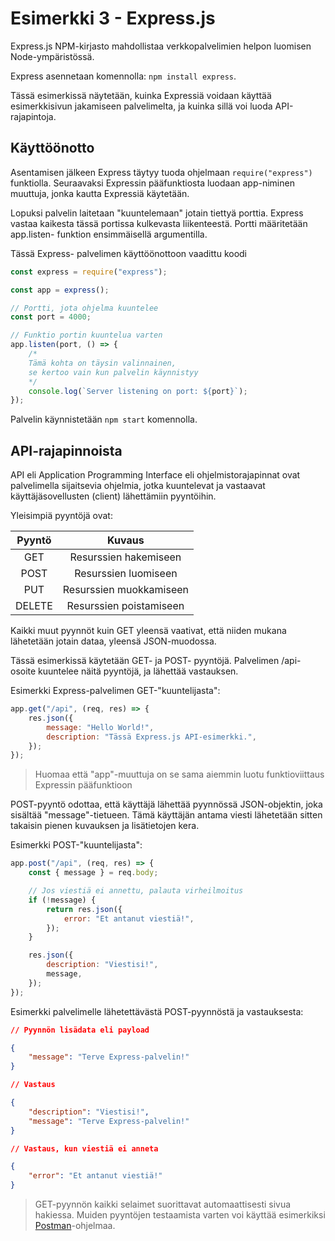 # Esimerkki 3 - Express.js

Express.js NPM-kirjasto mahdollistaa verkkopalvelimien helpon luomisen Node-ympäristössä.

Express asennetaan komennolla: `npm install express`.

Tässä esimerkissä näytetään, kuinka Expressiä voidaan käyttää esimerkkisivun jakamiseen palvelimelta, ja kuinka sillä voi luoda API-rajapintoja.

## Käyttöönotto

Asentamisen jälkeen Express täytyy tuoda ohjelmaan `require("express")` funktiolla. Seuraavaksi Expressin pääfunktiosta luodaan app-niminen muuttuja, jonka kautta Expressiä käytetään.

Lopuksi palvelin laitetaan "kuuntelemaan" jotain tiettyä porttia. Express vastaa kaikesta tässä portissa kulkevasta liikenteestä. Portti määritetään app.listen- funktion ensimmäisellä argumentilla.

Tässä Express- palvelimen käyttöönottoon vaadittu koodi

```js
const express = require("express");

const app = express();

// Portti, jota ohjelma kuuntelee
const port = 4000;

// Funktio portin kuuntelua varten
app.listen(port, () => {
    /* 
    Tämä kohta on täysin valinnainen, 
    se kertoo vain kun palvelin käynnistyy
    */
    console.log(`Server listening on port: ${port}`);
});
```

Palvelin käynnistetään `npm start` komennolla.

## API-rajapinnoista

API eli Application Programming Interface eli ohjelmistorajapinnat ovat palvelimella sijaitsevia ohjelmia, jotka kuuntelevat ja vastaavat käyttäjäsovellusten (client) lähettämiin pyyntöihin.

Yleisimpiä pyyntöjä ovat:

| Pyyntö |         Kuvaus          |
| :----: | :---------------------: |
|  GET   |  Resurssien hakemiseen  |
|  POST  |  Resurssien luomiseen   |
|  PUT   | Resurssien muokkamiseen |
| DELETE | Resurssien poistamiseen |

Kaikki muut pyynnöt kuin GET yleensä vaativat, että niiden mukana lähetetään jotain dataa, yleensä JSON-muodossa.

Tässä esimerkissä käytetään GET- ja POST- pyyntöjä. Palvelimen /api-osoite kuuntelee näitä pyyntöjä, ja lähettää vastauksen.

Esimerkki Express-palvelimen GET-"kuuntelijasta":

```js
app.get("/api", (req, res) => {
    res.json({
        message: "Hello World!",
        description: "Tässä Express.js API-esimerkki.",
    });
});
```

> Huomaa että "app"-muuttuja on se sama aiemmin luotu funktioviittaus Expressin pääfunktioon

POST-pyyntö odottaa, että käyttäjä lähettää pyynnössä JSON-objektin, joka sisältää "message"-tietueen. Tämä käyttäjän antama viesti lähetetään sitten takaisin pienen kuvauksen ja lisätietojen kera.

Esimerkki POST-"kuuntelijasta":

```js
app.post("/api", (req, res) => {
    const { message } = req.body;

    // Jos viestiä ei annettu, palauta virheilmoitus
    if (!message) {
        return res.json({
            error: "Et antanut viestiä!",
        });
    }

    res.json({
        description: "Viestisi!",
        message,
    });
});
```

Esimerkki palvelimelle lähetettävästä POST-pyynnöstä ja vastauksesta:

```json
// Pyynnön lisädata eli payload

{
    "message": "Terve Express-palvelin!"
}

// Vastaus

{
    "description": "Viestisi!",
    "message": "Terve Express-palvelin!"
}

// Vastaus, kun viestiä ei anneta

{
    "error": "Et antanut viestiä!"
}

```

> GET-pyynnön kaikki selaimet suorittavat automaattisesti sivua hakiessa. Muiden pyyntöjen testaamista varten voi käyttää esimerkiksi [Postman](https://www.postman.com/)-ohjelmaa.
